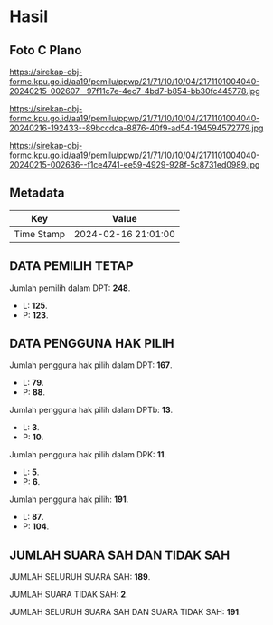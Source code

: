 # Hasil

## Foto C Plano

https://sirekap-obj-formc.kpu.go.id/aa19/pemilu/ppwp/21/71/10/10/04/2171101004040-20240215-002607--97f11c7e-4ec7-4bd7-b854-bb30fc445778.jpg

https://sirekap-obj-formc.kpu.go.id/aa19/pemilu/ppwp/21/71/10/10/04/2171101004040-20240216-192433--89bccdca-8876-40f9-ad54-194594572779.jpg

https://sirekap-obj-formc.kpu.go.id/aa19/pemilu/ppwp/21/71/10/10/04/2171101004040-20240215-002636--f1ce4741-ee59-4929-928f-5c8731ed0989.jpg


## Metadata

| Key        | Value               |
| ---------- | ------------------- |
| Time Stamp | 2024-02-16 21:01:00 |


## DATA PEMILIH TETAP

Jumlah pemilih dalam DPT: **248**.
 * L: **125**.
 * P: **123**.

## DATA PENGGUNA HAK PILIH

Jumlah pengguna hak pilih dalam DPT: **167**.
 * L: **79**.
 * P: **88**.

Jumlah pengguna hak pilih dalam DPTb: **13**.
 * L: **3**.
 * P: **10**.

Jumlah pengguna hak pilih dalam DPK: **11**.
 * L: **5**.
 * P: **6**.

Jumlah pengguna hak pilih: **191**.
 * L: **87**.
 * P: **104**.

## JUMLAH SUARA SAH DAN TIDAK SAH

JUMLAH SELURUH SUARA SAH: **189**.

JUMLAH SUARA TIDAK SAH: **2**.

JUMLAH SELURUH SUARA SAH DAN SUARA TIDAK SAH: **191**.


